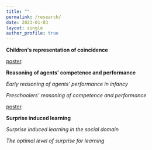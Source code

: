 ```yaml
---
title: ""
permalink: /research/
date: 2023-01-03
layout: single
author_profile: true
---
```



**Children's representation of coincidence**

[poster]().

**Reasoning of agents' competence and performance**

*Early reasoning of agents' performance in infancy*

*Preschoolers' reasoning of competence and performance*

[poster]().

**Surprise induced learning**

*Surprise induced learning in the social domain*

*The optimal level of surprise for learning*
